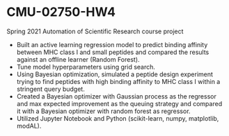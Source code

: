 # CMU-02750-HW4
Spring 2021 Automation of Scientific Research course project

- Built an active learning regression model to predict binding affinity between MHC class I and small peptides and compared the results against an offline learner (Random Forest).
- Tune model hyperparameters using grid search.
- Using Bayesian optimization, simulated a peptide design experiment trying to find peptides with high binding affinity to MHC class I within a stringent query budget.
- Created a Bayesian optimizer with Gaussian process as the regressor and max expected improvement as the queuing strategy and compared it with a Bayesian optimizer with random forest as regressor.
- Utilized Jupyter Notebook and Python (scikit-learn, numpy, matplotlib, modAL).
